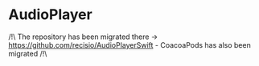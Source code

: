 # AudioPlayer


/!\ The repository has been migrated there -> https://github.com/recisio/AudioPlayerSwift - CoacoaPods has also been migrated /!\
